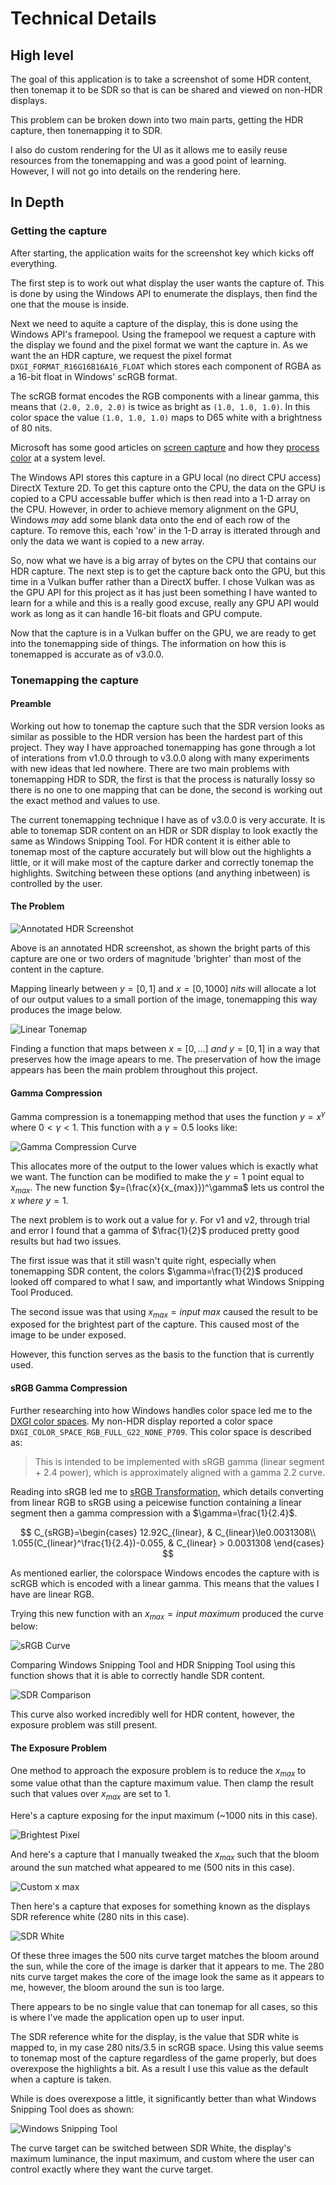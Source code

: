 # Technical Details

## High level

The goal of this application is to take a screenshot of some HDR content, then tonemap it to be SDR so that is can be shared and viewed on non-HDR displays.

This problem can be broken down into two main parts, getting the HDR capture, then tonemapping it to SDR.

I also do custom rendering for the UI as it allows me to easily reuse resources from the tonemapping and was a good point of learning. However, I will not go into details on the rendering here.

## In Depth

### Getting the capture

After starting, the application waits for the screenshot key which kicks off everything.

The first step is to work out what display the user wants the capture of. This is done by using the Windows API to enumerate the displays, then find the one that the mouse is inside.

Next we need to aquite a capture of the display, this is done using the Windows API's framepool. Using the framepool we request a capture with the display we found and the pixel format we want the capture in. As we want the an HDR capture, we request the pixel format `DXGI_FORMAT_R16G16B16A16_FLOAT` which stores each component of RGBA as a 16-bit float in Windows' scRGB format.

The scRGB format encodes the RGB components with a linear gamma, this means that `(2.0, 2.0, 2.0)` is twice as bright as `(1.0, 1.0, 1.0)`. In this color space the value `(1.0, 1.0, 1.0)` maps to D65 white with a brightness of 80 nits.

Microsoft has some good articles on [screen capture](https://learn.microsoft.com/en-us/windows/uwp/audio-video-camera/screen-capture) and how they [process color](https://learn.microsoft.com/en-us/windows/win32/direct3darticles/high-dynamic-range) at a system level.

The Windows API stores this capture in a GPU local (no direct CPU access) DirectX Texture 2D. To get this capture onto the CPU, the data on the GPU is copied to a CPU accessable buffer which is then read into a 1-D array on the CPU. However, in order to achieve memory alignment on the GPU, Windows *may* add some blank data onto the end of each row of the capture. To remove this, each 'row' in the 1-D array is itterated through and only the data we want is copied to a new array.

So, now what we have is a big array of bytes on the CPU that contains our HDR capture. The next step is to get the capture back onto the GPU, but this time in a Vulkan buffer rather than a DirectX buffer. I chose Vulkan was as the GPU API for this project as it has just been something I have wanted to learn for a while and this is a really good excuse, really any GPU API would work as long as it can handle 16-bit floats and GPU compute.

Now that the capture is in a Vulkan buffer on the GPU, we are ready to get into the tonemapping side of things. The information on how this is tonemapped is accurate as of v3.0.0.

### Tonemapping the capture

#### Preamble

Working out how to tonemap the capture such that the SDR version looks as similar as possible to the HDR version has been the hardest part of this project. They way I have approached tonemapping has gone through a lot of interations from v1.0.0 through to v3.0.0 along with many experiments with new ideas that led nowhere. There are two main problems with tonemapping HDR to SDR, the first is that the process is naturally lossy so there is no one to one mapping that can be done, the second is working out the exact method and values to use.

The current tonemapping technique I have as of v3.0.0 is very accurate. It is able to tonemap SDR content on an HDR or SDR display to look exactly the same as Windows Snipping Tool. For HDR content it is either able to tonemap most of the capture accurately but will blow out the highlights a little, or it will make most of the capture darker and correctly tonemap the highlights. Switching between these options (and anything inbetween) is controlled by the user.

#### The Problem

![Annotated HDR Screenshot](https://github.com/TrentShailer/hdr-snipping-tool/blob/gpu-version/media/HDR%20Snipping%20Tool%20Annotated.jpg)

Above is an annotated HDR screenshot, as shown the bright parts of this capture are one or two orders of magnitude 'brighter' than most of the content in the capture.

Mapping linearly between $y=[0,1]$ and $x=[0,1000]\ nits$ will allocate a lot of our output values to a small portion of the image, tonemapping this way produces the image below.

![Linear Tonemap](https://github.com/TrentShailer/hdr-snipping-tool/blob/gpu-version/media/Linear%20Tonemap.jpg)

Finding a function that maps between $x=[0,...]\ and\ y=[0,1]$ in a way that preserves how the image apears to me. The preservation of how the image appears has been the main problem throughout this project.

#### Gamma Compression

Gamma compression is a tonemapping method that uses the function $y=x^\gamma$ where $0 < \gamma < 1$. This function with a $\gamma=0.5$ looks like:

![Gamma Compression Curve](https://github.com/TrentShailer/hdr-snipping-tool/blob/gpu-version/media/gamma-compression-curve.png)

This allocates more of the output to the lower values which is exactly what we want. The function can be modified to make the $y=1$ point equal to $x_{max}$. The new function $y=(\frac{x}{x_{max}})^\gamma$ lets us control the $x\ where\ y=1$.

The next problem is to work out a value for $\gamma$. For v1 and v2, through trial and error I found that a gamma of $\frac{1}{2}$ produced pretty good results but had two issues.

The first issue was that it still wasn't quite right, especially when tonemapping SDR content, the colors $\gamma=\frac{1}{2}$ produced looked off compared to what I saw, and importantly what Windows Snipping Tool Produced.

The second issue was that using $x_{max}=input\ max$ caused the result to be exposed for the brightest part of the capture. This caused most of the image to be under exposed.

However, this function serves as the basis to the function that is currently used.

#### sRGB Gamma Compression

Further researching into how Windows handles color space led me to the [DXGI color spaces](https://learn.microsoft.com/en-us/windows/win32/api/dxgicommon/ne-dxgicommon-dxgi_color_space_type#constants). My non-HDR display reported a color space `DXGI_COLOR_SPACE_RGB_FULL_G22_NONE_P709`. This color space is described as:

> This is intended to be implemented with sRGB gamma (linear segment + 2.4 power), which is approximately aligned with a gamma 2.2 curve.

Reading into sRGB led me to [sRGB Transformation](https://en.wikipedia.org/wiki/SRGB#Transformation), which details converting from linear RGB to sRGB using a peicewise function containing a linear segment then a gamma compression with a $\gamma=\frac{1}{2.4}$.

$$
C_{sRGB}=\begin{cases}
12.92C_{linear}, & C_{linear}\le0.0031308\\
1.055(C_{linear}^\frac{1}{2.4})-0.055, & C_{linear} > 0.0031308
\end{cases}
$$

As mentioned earlier, the colorspace Windows encodes the capture with is scRGB which is encoded with a linear gamma. This means that the values I have are linear RGB.

Trying this new function with an $x_{max}=input\ maximum$ produced the curve below:

![sRGB Curve](https://github.com/TrentShailer/hdr-snipping-tool/blob/gpu-version/media/srgb.png)

Comparing Windows Snipping Tool and HDR Snipping Tool using this function shows that it is able to correctly handle SDR content.

![SDR Comparison](https://github.com/TrentShailer/hdr-snipping-tool/blob/gpu-version/media/SDR%20Comparison.jpg)

This curve also worked incredibly well for HDR content, however, the exposure problem was still present.

#### The Exposure Problem

One method to approach the exposure problem is to reduce the $x_{max}$ to some value othat than the capture maximum value. Then clamp the result such that values over $x_{max}$ are set to $1$.

Here's a capture exposing for the input maximum (~1000 nits in this case).

![Brightest Pixel](https://github.com/TrentShailer/hdr-snipping-tool/blob/gpu-version/media/HDR%20Snipping%20Tool%20Brightest%20Pixel.jpg)

And here's a capture that I manually tweaked the $x_{max}$ such that the bloom around the sun matched what appeared to me (500 nits in this case).

![Custom x max](https://github.com/TrentShailer/hdr-snipping-tool/blob/gpu-version/media/HDR%20Snipping%20Tool%20Custom.jpg)

Then here's a capture that exposes for something known as the displays SDR reference white (280 nits in this case).

![SDR White](https://github.com/TrentShailer/hdr-snipping-tool/blob/gpu-version/media/HDR%20Snipping%20Tool%20SDR%20White.jpg)

Of these three images the 500 nits curve target matches the bloom around the sun, while the core of the image is darker that it appears to me. The 280 nits curve target makes the core of the image look the same as it appears to me, however, the bloom around the sun is too large.

There appears to be no single value that can tonemap for all cases, so this is where I've made the application open up to user input.

The SDR reference white for the display, is the value that SDR white is mapped to, in my case 280 nits/3.5 in scRGB space. Using this value seems to tonemap most of the capture regardless of the game properly, but does overexpose the highlights a bit. As a result I use this value as the default when a capture is taken.

While is does overexpose a little, it significantly better than what Windows Snipping Tool does as shown:

![Windows Snipping Tool](https://github.com/TrentShailer/hdr-snipping-tool/blob/gpu-version/media/Windows%20Snipping%20Tool%20HDR.jpg)

The curve target can be switched between SDR White, the display's maximum luminance, the input maximum, and custom where the user can control exactly where they want the curve target.
